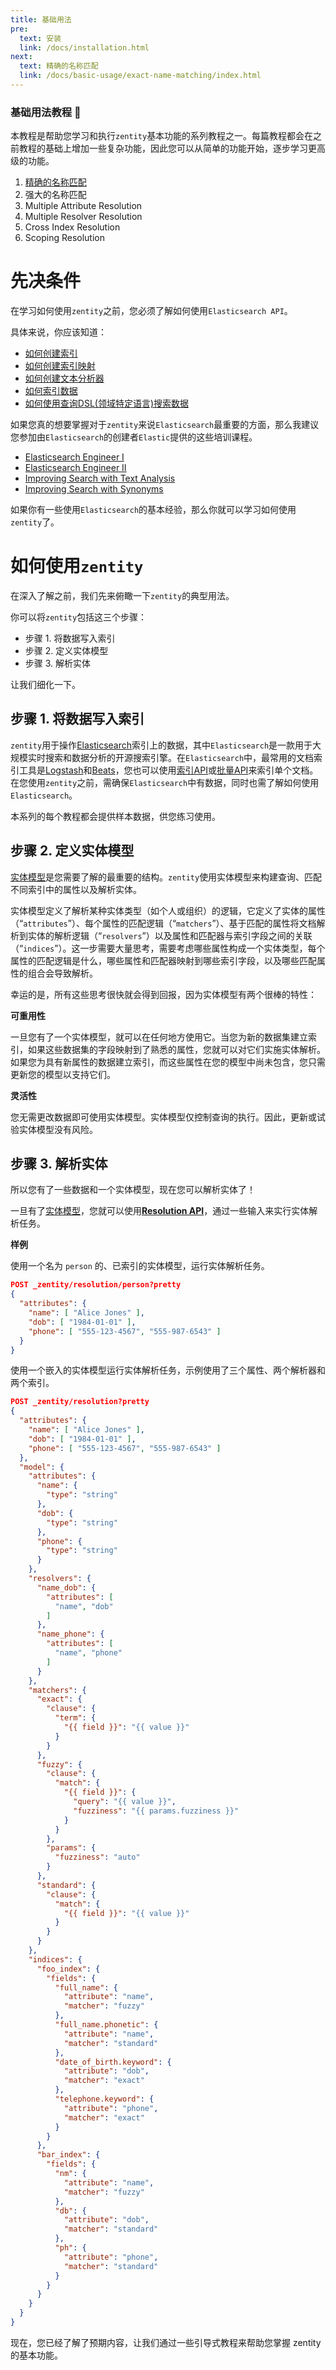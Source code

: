```yaml
---
title: 基础用法
pre:
  text: 安装
  link: /docs/installation.html
next:
  text: 精确的名称匹配
  link: /docs/basic-usage/exact-name-matching/index.html
---
```


### 基础用法教程 📖
本教程是帮助您学习和执行`zentity`基本功能的系列教程之一。每篇教程都会在之前教程的基础上增加一些复杂功能，因此您可以从简单的功能开始，逐步学习更高级的功能。
1. [精确的名称匹配](./exact-name-matching/index.html)
2. 强大的名称匹配
3. Multiple Attribute Resolution
4. Multiple Resolver Resolution
5. Cross Index Resolution
6. Scoping Resolution

# 先决条件
在学习如何使用`zentity`之前，您必须了解如何使用`Elasticsearch API`。

具体来说，你应该知道：
- [如何创建索引](https://www.elastic.co/guide/en/elasticsearch/reference/current/indices-create-index.html)
- [如何创建索引映射](https://www.elastic.co/guide/en/elasticsearch/reference/current/mapping.html)
- [如何创建文本分析器](https://www.elastic.co/guide/en/elasticsearch/reference/current/analysis.html)
- [如何索引数据](https://www.elastic.co/guide/en/elasticsearch/reference/current/docs-index_.html)
- [如何使用查询DSL(领域特定语言)搜索数据](https://www.elastic.co/guide/en/elasticsearch/reference/current/query-dsl.html)

如果您真的想要掌握对于`zentity`来说`Elasticsearch`最重要的方面，那么我建议您参加由`Elasticsearch`的创建者`Elastic`提供的这些培训课程。

- [Elasticsearch Engineer I](https://www.elastic.co/training/elasticsearch-engineer-1)
- [Elasticsearch Engineer II](https://www.elastic.co/training/elasticsearch-engineer-2)
- [Improving Search with Text Analysis](https://www.elastic.co/training/specializations/elasticsearch-advanced-search/improving-search-with-text-analysis)
- [Improving Search with Synonyms](https://www.elastic.co/training/specializations/elasticsearch-advanced-search/improving-search-with-synonyms)

如果你有一些使用`Elasticsearch`的基本经验，那么你就可以学习如何使用`zentity`了。

# 如何使用`zentity`
在深入了解之前，我们先来俯瞰一下`zentity`的典型用法。

你可以将`zentity`包括这三个步骤：

- 步骤 1. 将数据写入索引
- 步骤 2. 定义实体模型
- 步骤 3. 解析实体

让我们细化一下。

## 步骤 1. 将数据写入索引
`zentity`用于操作[Elasticsearch](https://www.elastic.co/products/elasticsearch)索引上的数据，其中`Elasticsearch`是一款用于大规模实时搜索和数据分析的开源搜索引擎。在`Elasticsearch`中，最常用的文档索引工具是[Logstash](https://www.elastic.co/guide/en/logstash/current/introduction.html)和[Beats](https://www.elastic.co/guide/en/beats/libbeat/current/beats-reference.html)，您也可以使用[索引API](https://www.elastic.co/guide/en/elasticsearch/guide/current/index-doc.html)或[批量API](https://www.elastic.co/guide/en/elasticsearch/reference/current/docs-bulk.html)来索引单个文档。在您使用`zentity`之前，需确保`Elasticsearch`中有数据，同时也需了解如何使用`Elasticsearch`。

本系列的每个教程都会提供样本数据，供您练习使用。

## 步骤 2. 定义实体模型
[实体模型](https://zentity.io/docs/entity-models)是您需要了解的最重要的结构。`zentity`使用实体模型来构建查询、匹配不同索引中的属性以及解析实体。

实体模型定义了解析某种实体类型（如个人或组织）的逻辑，它定义了实体的属性（“`attributes`”）、每个属性的匹配逻辑（“`matchers`”）、基于匹配的属性将文档解析到实体的解析逻辑（“`resolvers`”）以及属性和匹配器与索引字段之间的关联（“`indices`”）。这一步需要大量思考，需要考虑哪些属性构成一个实体类型，每个属性的匹配逻辑是什么，哪些属性和匹配器映射到哪些索引字段，以及哪些匹配属性的组合会导致解析。

幸运的是，所有这些思考很快就会得到回报，因为实体模型有两个很棒的特性：

**可重用性**

一旦您有了一个实体模型，就可以在任何地方使用它。当您为新的数据集建立索引，如果这些数据集的字段映射到了熟悉的属性，您就可以对它们实施实体解析。如果您为具有新属性的数据建立索引，而这些属性在您的模型中尚未包含，您只需更新您的模型以支持它们。

**灵活性**

您无需更改数据即可使用实体模型。实体模型仅控制查询的执行。因此，更新或试验实体模型没有风险。

## 步骤 3. 解析实体

所以您有了一些数据和一个实体模型，现在您可以解析实体了！

一旦有了[实体模型](https://zentity.io/docs/entity-models)，您就可以使用[**Resolution API**](https://zentity.io/docs/rest-apis/resolution-api)，通过一些输入来实行实体解析任务。

**样例**

使用一个名为 `person` 的、已索引的实体模型，运行实体解析任务。
``` json
POST _zentity/resolution/person?pretty
{
  "attributes": {
    "name": [ "Alice Jones" ],
    "dob": [ "1984-01-01" ],
    "phone": [ "555-123-4567", "555-987-6543" ]
  }
}
```

使用一个嵌入的实体模型运行实体解析任务，示例使用了三个属性、两个解析器和两个索引。
``` json
POST _zentity/resolution?pretty
{
  "attributes": {
    "name": [ "Alice Jones" ],
    "dob": [ "1984-01-01" ],
    "phone": [ "555-123-4567", "555-987-6543" ]
  },
  "model": {
    "attributes": {
      "name": {
        "type": "string"
      },
      "dob": {
        "type": "string"
      },
      "phone": {
        "type": "string"
      }
    },
    "resolvers": {
      "name_dob": {
        "attributes": [
          "name", "dob"
        ]
      },
      "name_phone": {
        "attributes": [
          "name", "phone"
        ]
      }
    },
    "matchers": {
      "exact": {
        "clause": {
          "term": {
            "{{ field }}": "{{ value }}"
          }
        }
      },
      "fuzzy": {
        "clause": {
          "match": {
            "{{ field }}": {
              "query": "{{ value }}",
              "fuzziness": "{{ params.fuzziness }}"
            }
          }
        },
        "params": {
          "fuzziness": "auto"
        }
      },
      "standard": {
        "clause": {
          "match": {
            "{{ field }}": "{{ value }}"
          }
        }
      }
    },
    "indices": {
      "foo_index": {
        "fields": {
          "full_name": {
            "attribute": "name",
            "matcher": "fuzzy"
          },
          "full_name.phonetic": {
            "attribute": "name",
            "matcher": "standard"
          },
          "date_of_birth.keyword": {
            "attribute": "dob",
            "matcher": "exact"
          },
          "telephone.keyword": {
            "attribute": "phone",
            "matcher": "exact"
          }
        }
      },
      "bar_index": {
        "fields": {
          "nm": {
            "attribute": "name",
            "matcher": "fuzzy"
          },
          "db": {
            "attribute": "dob",
            "matcher": "standard"
          },
          "ph": {
            "attribute": "phone",
            "matcher": "standard"
          }
        }
      }
    }
  }
}
```
现在，您已经了解了预期内容，让我们通过一些引导式教程来帮助您掌握 zentity 的基本功能。
